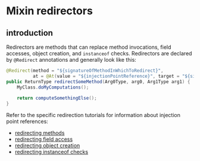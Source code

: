 # Mixin redirectors

## introduction

Redirectors are methods that can replace method invocations, field
accesses, object creation, and `instanceof` checks. Redirectors are
declared by `@Redirect` annotations and generally look like this:

```java
@Redirect(method = "${signatureOfMethodInWhichToRedirect}",
          at = @At(value = "${injectionPointReference}", target = "${signature}"))
public ReturnType redirectSomeMethod(Arg0Type, arg0, Arg1Type arg1) {
    MyClass.doMyComputations();
  
    return computeSomethingElse();
}
```

Refer to the specific redirection tutorials for information about
injection point references:

- [redirecting methods](../Modding-Tutorials/mixin_redirectors_methods.md)
- [redirecting field access](../Modding-Tutorials/mixin_redirectors_fields.md)
- [redirecting object creation](../Modding-Tutorials/mixin_redirectors_constructors.md)
- [redirecting instanceof checks](../Modding-Tutorials/mixin_redirectors_instanceof.md)

